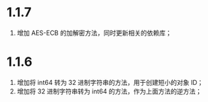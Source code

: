 # 1.1.7
1. 增加 AES-ECB 的加解密方法，同时更新相关的依赖库；
# 1.1.6
1. 增加将 int64 转为 32 进制字符串的方法，用于创建短小的对象 ID；
2. 增加将 32 进制字符串转为 int64 的方法，作为上面方法的逆方法；